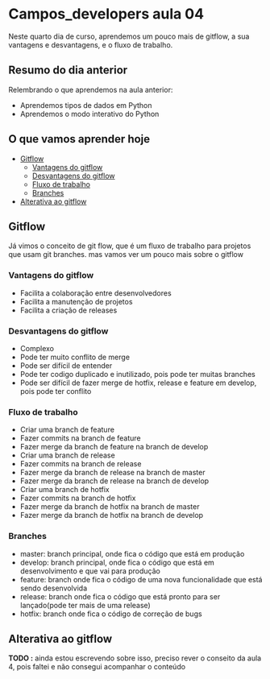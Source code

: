 # Campos_developers aula 04

Neste quarto dia de curso, aprendemos um pouco mais de gitflow, a sua vantagens e desvantagens, e o fluxo de trabalho.

## Resumo do dia anterior

Relembrando o que aprendemos na aula anterior:

- Aprendemos tipos de dados em Python
- Aprendemos o modo interativo do Python

## O que vamos aprender hoje

- [Gitflow](#gitflow)
  - [Vantagens do gitflow](#vantagens-do-gitflow)
  - [Desvantagens do gitflow](#desvantagens-do-gitflow)
  - [Fluxo de trabalho](#fluxo-de-trabalho)
  - [Branches](#branches)
- [Alterativa ao gitflow](#alterativa-ao-gitflow)

## Gitflow

Já vimos o conceito de git flow, que é um fluxo de trabalho para projetos que usam git branches.
mas vamos ver um pouco mais sobre o gitflow

### Vantagens do gitflow

- Facilita a colaboração entre desenvolvedores
- Facilita a manutenção de projetos
- Facilita a criação de releases

### Desvantagens do gitflow

- Complexo
- Pode ter muito conflito de merge
- Pode ser difícil de entender
- Pode ter codigo duplicado e inutilizado, pois pode ter muitas branches
- Pode ser difícil de fazer merge de hotfix, release e feature em develop, pois pode ter conflito

### Fluxo de trabalho

- Criar uma branch de feature
- Fazer commits na branch de feature
- Fazer merge da branch de feature na branch de develop
- Criar uma branch de release
- Fazer commits na branch de release
- Fazer merge da branch de release na branch de master
- Fazer merge da branch de release na branch de develop
- Criar uma branch de hotfix
- Fazer commits na branch de hotfix
- Fazer merge da branch de hotfix na branch de master
- Fazer merge da branch de hotfix na branch de develop

### Branches

- master: branch principal, onde fica o código que está em produção
- develop: branch principal, onde fica o código que está em desenvolvimento e que vai para produção
- feature: branch onde fica o código de uma nova funcionalidade que está sendo desenvolvida
- release: branch onde fica o código que está pronto para ser lançado(pode ter mais de uma release)
- hotfix: branch onde fica o código de correção de bugs

## Alterativa ao gitflow

**TODO :** ainda estou escrevendo sobre isso, preciso rever o conseito da aula 4, pois faltei e não consegui acompanhar o conteúdo
